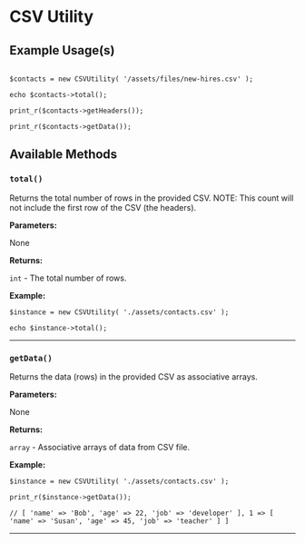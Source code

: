 # CSV Utility

## Example Usage(s)

```

$contacts = new CSVUtility( '/assets/files/new-hires.csv' );

echo $contacts->total();

print_r($contacts->getHeaders());

print_r($contacts->getData());

```


## Available Methods

### `total()`

Returns the total number of rows in the provided CSV. NOTE: This count will not include the first row of the CSV (the headers).

**Parameters:**

None

**Returns:**

`int` - The total number of rows.

**Example:**

```
$instance = new CSVUtility( './assets/contacts.csv' );

echo $instance->total();
```

***

### `getData()`

Returns the data (rows) in the provided CSV as associative arrays.

**Parameters:**

None

**Returns:**

`array` - Associative arrays of data from CSV file.

**Example:**

```
$instance = new CSVUtility( './assets/contacts.csv' );

print_r($instance->getData());

// [ 'name' => 'Bob', 'age' => 22, 'job' => 'developer' ], 1 => [ 'name' => 'Susan', 'age' => 45, 'job' => 'teacher' ] ]

```

***
